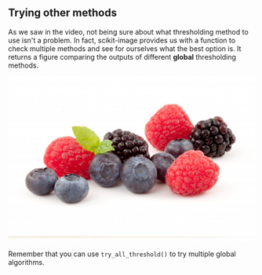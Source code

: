 ## Trying other methods

As we saw in the video, not being sure about what thresholding method to use isn't a problem. In fact, scikit-image provides us with a function to check multiple methods and see for ourselves what the best option is. It returns a figure comparing the outputs of different **global** thresholding methods.

![Forest fruits](../i/7.jpg)

<!-- Image loaded as `fruits_image`. -->

<!-- You will apply this function to this image, `matplotlib.pyplot` has been loaded as `plt`. -->
Remember that you can use `try_all_threshold()` to try multiple global algorithms.
<!-- 
### Instructions

- Import the try all function.

- Import the rgb to gray convertor function.

- Turn the fruits image to grayscale.

- Use the try all method on the grayscale image.
 -->